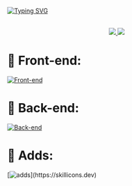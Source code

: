 [![Typing SVG](https://readme-typing-svg.herokuapp.com?font=Fira+Code&weight=800&size=30&pause=1000&color=0FDEF7&background=FF377200&center=true&vCenter=true&random=false&width=500&lines=Hola%2C+soy+Dereck+Angeles+%F0%9F%98%8E;Hi+%F0%9F%91%8B%F0%9F%91%80%2C+I'm+Dereck+Angeles)](https://git.io/typing-svg)

<br/>

<div align="center"> 
  <a href="https://www.linkedin.com/in/jack-aguilera/" target="_blank">
    <img src="https://img.shields.io/badge/LinkedIn-0077B5?style=for-the-badge&logo=linkedin&logoColor=white" target="_blank" />
  </a>
  <a href="void" target="_blank">
     <img src="https://img.shields.io/badge/Portfolio-FF5722?style=for-the-badge&logo=todoist&logoColor=white" target="_blank" /> <!-- sqlite, safari, google-chrome are other good icon options -->
  </a>
</div>


# 🎨 Front-end:
[![Front-end](https://skillicons.dev/icons?i=js,ts,html,css,react,flutter,swift )](https://skillicons.dev)

# 🧠 Back-end:
[![Back-end](https://skillicons.dev/icons?i=django,fastapi,nextjs,nodejs,redis,mysql )](https://skillicons.dev)

# 🧰 Adds: 
[![adds](https://skillicons.dev/icons?i=java,linux,prisma,py,rust,docker,aws,)](https://skillicons.dev)

<!--
**Jack27ag/Jack27ag** is a ✨ _special_ ✨ repository because its `README.md` (this file) appears on your GitHub profile.

Here are some ideas to get you started:

- 🔭 I’m currently working on ...
- 🌱 I’m currently learning ...
- 👯 I’m looking to collaborate on ...
- 🤔 I’m looking for help with ...
- 💬 Ask me about ...
- 📫 How to reach me: ...
- 😄 Pronouns: ...
- ⚡ Fun fact: ...
-->
